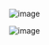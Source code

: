 ![image](https://github.com/user-attachments/assets/f66bcdad-7e6d-4819-80f2-256cebef01fa)

![image](https://github.com/user-attachments/assets/1a83e894-1e74-445a-aea4-b3214108e4cd)
